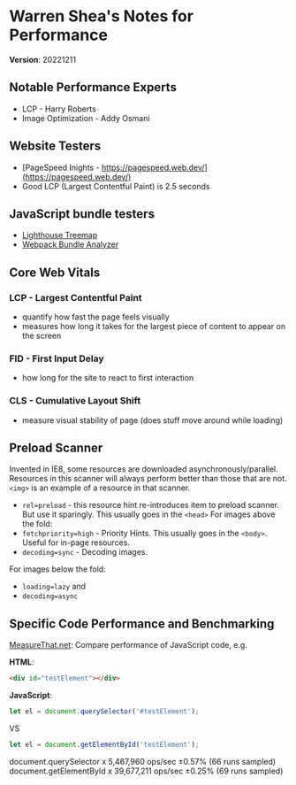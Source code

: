 # Warren Shea's Notes for Performance
**Version**: 20221211

## Notable Performance Experts
* LCP - Harry Roberts
* Image Optimization - Addy Osmani

## Website Testers
* [PageSpeed Inights - https://pagespeed.web.dev/](https://pagespeed.web.dev/)
* Good LCP (Largest Contentful Paint) is 2.5 seconds

## JavaScript bundle testers
* [Lighthouse Treemap](https://googlechrome.github.io/lighthouse/treemap/)
* [Webpack Bundle Analyzer](https://www.npmjs.com/package/webpack-bundle-analyzer)

## Core Web Vitals

### LCP - Largest Contentful Paint
* quantify how fast the page feels visually
* measures how long it takes for the largest piece of content to appear on the screen

### FID - First Input Delay
* how long for the site to react to first interaction

### CLS - Cumulative Layout Shift
* measure visual stability of page (does stuff move around while loading)

## Preload Scanner
Invented in IE8, some resources are downloaded asynchronously/parallel. Resources in this scanner will always perform better than those that are not. \
`<img>` is an example of a resource in that scanner.

* `rel=preload` - this resource hint re-introduces item to preload scanner. But use it sparingly. This usually goes in the `<head>`
For images above the fold:
* `fetchpriority=high` - Priority Hints. This usually goes in the `<body>`. Useful for in-page resources.
* `decoding=sync` - Decoding images.

For images below the fold:

* `loading=lazy` and
* `decoding=async`

## Specific Code Performance and Benchmarking
[MeasureThat.net](https://www.measurethat.net/Benchmarks/Add): Compare performance of JavaScript code, e.g.

__HTML__:
```html
<div id="testElement"></div>
```

__JavaScript__:
```javascript
let el = document.querySelector('#testElement');
```
VS

```javascript
let el = document.getElementById('testElement');
```

document.querySelector x 5,467,960 ops/sec ±0.57% (66 runs sampled) \
document.getElementById x 39,677,211 ops/sec ±0.25% (69 runs sampled)

